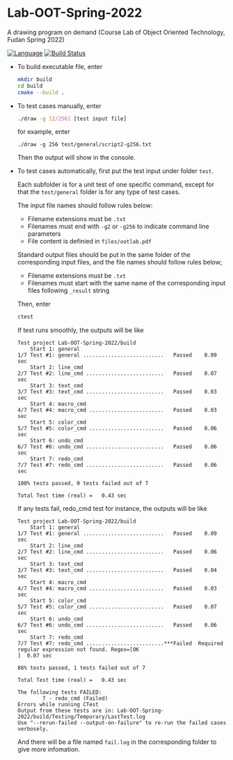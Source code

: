 # Lab-OOT-Spring-2022
A drawing program on demand (Course Lab of Object Oriented Technology, Fudan Spring 2022)

[![Language](https://img.shields.io/badge/language-C%2B%2B-blue.svg)]()
[![Build Status](https://travis-ci.org/pingcap/tidb.svg?branch=master)](https://travis-ci.org/pingcap/tidb)


- To build executable file, enter
    ```bash
    mkdir build
    cd build
    cmake --build .
    ```

- To test cases manually, enter
    ```bash
    ./draw -g [2/256] [test input file]
    ```
    for example, enter
    ```
    ./draw -g 256 test/general/script2-g256.txt
    ```
    Then the output will show in the console.

- To test cases automatically, first put the test input under folder `test`.

    Each subfolder is for a unit test of one specific command, except for that the `test/general` folder is for any type of test cases.

    The input file names should follow rules below:
    - Filename extensions must be `.txt`
    - Filenames must end with `-g2` or `-g256` to indicate command line parameters
    - File content is definied in `files/ootlab.pdf`

    Standard output files should be put in the same folder of the corresponding input files, and the file names should follow rules below;
    - Filename extensions must be `.txt`
    - Filenames must start with the same name of the corresponding input files following `_result` string

    Then, enter
    ```bash
    ctest
    ```

    If test runs smoothly, the outputs will be like
    ```text
    Test project Lab-OOT-Spring-2022/build
        Start 1: general
    1/7 Test #1: general ..........................   Passed    0.09 sec
        Start 2: line_cmd
    2/7 Test #2: line_cmd .........................   Passed    0.07 sec
        Start 3: text_cmd
    3/7 Test #3: text_cmd .........................   Passed    0.03 sec
        Start 4: macro_cmd
    4/7 Test #4: macro_cmd ........................   Passed    0.03 sec
        Start 5: color_cmd
    5/7 Test #5: color_cmd ........................   Passed    0.06 sec
        Start 6: undo_cmd
    6/7 Test #6: undo_cmd .........................   Passed    0.06 sec
        Start 7: redo_cmd
    7/7 Test #7: redo_cmd .........................   Passed    0.06 sec

    100% tests passed, 0 tests failed out of 7

    Total Test time (real) =   0.43 sec
    ```

    If any tests fail, redo_cmd test for instance, the outputs will be like
    ```text
    Test project Lab-OOT-Spring-2022/build
        Start 1: general
    1/7 Test #1: general ..........................   Passed    0.09 sec
        Start 2: line_cmd
    2/7 Test #2: line_cmd .........................   Passed    0.06 sec
        Start 3: text_cmd
    3/7 Test #3: text_cmd .........................   Passed    0.04 sec
        Start 4: macro_cmd
    4/7 Test #4: macro_cmd ........................   Passed    0.03 sec
        Start 5: color_cmd
    5/7 Test #5: color_cmd ........................   Passed    0.07 sec
        Start 6: undo_cmd
    6/7 Test #6: undo_cmd .........................   Passed    0.06 sec
        Start 7: redo_cmd
    7/7 Test #7: redo_cmd .........................***Failed  Required regular expression not found. Regex=[OK
    ]  0.07 sec

    86% tests passed, 1 tests failed out of 7

    Total Test time (real) =   0.43 sec

    The following tests FAILED:
            7 - redo_cmd (Failed)
    Errors while running CTest
    Output from these tests are in: Lab-OOT-Spring-2022/build/Testing/Temporary/LastTest.log
    Use "--rerun-failed --output-on-failure" to re-run the failed cases verbosely.
    ```
    And there will be a file named `fail.log` in the corresponding folder to give more infomation.